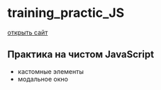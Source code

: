 # training_practic_JS

[открыть сайт]()

## Практика на чистом JavaScript
* кастомные элементы
* модальное окно
